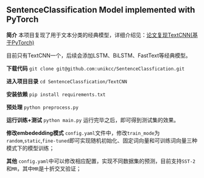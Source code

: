 ## SentenceClassification Model implemented with PyTorch

**简介**
本项目复现了用于文本分类的经典模型，详细介绍见：[论文复现TextCNN(基于PyTorch)](https://www.jianshu.com/p/ed0a82780c20)

目前只有TextCNN一个，后续会添加LSTM、BiLSTM、FastText等经典模型。

**下载代码**
`git clone git@github.com:unikcc/SentenceClassfication.git`

**进入项目目录**
`cd SentenceClassfication/TextCNN`

**安装依赖**
`pip install requirements.txt`

**预处理**
`python preprocess.py`

**运行训练+测试**
`python main.py`
运行完毕之后，即可得到测试集的效果。

**修改embededding模式**
`config.yaml`文件中，修改`train_mode`为`random`,`static`,`fine-tuned`即可实现随机初始化、固定词向量和可训练词向量三种模式下的模型训练；

**其他**
`config.yaml`中可以修改相应配置，实现不同数据集的预测，目前支持`SST-2`和`MR`，其中`MR`是十折交叉验证；